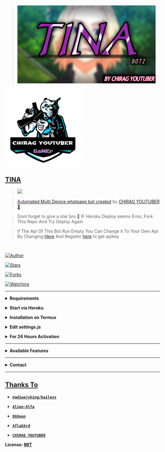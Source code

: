 <p align="center">

> <a href="https://youtu.be/ko8d0w_qtWA"><img src="tina.jpg" alt="CHIRAG YOUTUBER" width="450" />

<a href="https://youtube.com/c/chiragyoutuber"><img src="logo.jpg" alt="CHIRAG YOUTUBER" width="250" />

</p>



## TINA



> <a href="https://youtube.com/c/chiragyoutuber"><img src="https://img.shields.io/badge/CHANNEL-SUBSCRIBE-ff0000?style=for-the-badge&logo=youtube&logoColor=ff000000&link=https://www.youtube.com/c/BOTINDO" /><br>



> [Automated Multi Device whatsapp bot created](https://github.com/LOSTHACKEROFC/TINA) by [CHIRAG YOUTUBER 🥵](github.com/LOSTHACKEROFC)



> Dont forget to give a star bro.🥲 IF Heroku Deploy seems Error, Fork This Repo And Try Deploy Again



> If The Api Of This Bot Run Empty You Can Change it To Your Own Api By Changing [Here](https://github.com/LOSTHACKEROFC/TINA/blob/master/settings.js#L18) And Register [here](https://zenzapis.xyz/) to get apikey





</br>



<a href="https://github.com/LOSTHACKEROFC"><img title="Author" src="https://img.shields.io/badge/Author-CHIRAG YOUTUBER-blue.svg?color=54aeff&style=for-the-badge&logo=github" /></a>  

<a href="https://github.com/LOSTHACKEROFC/TINA"><img title="Stars" src="https://img.shields.io/github/stars/LOSTHACKEROFC/TINA?color=54aeff&style=flat-square" /></a>

<a href="https://github.com/LOSTHACKEROFC/TINA/network/members"><img title="Forks" src="https://img.shields.io/github/forks/LOSTHACKEROFC/TINA?color=54aeff&style=flat-square" /></a>

<a href="https://github.com/LOSTHACKEROFC/TINA/watchers"><img title="Watching" src="https://img.shields.io/github/watchers/LOSTHACKEROFC/TINA?label=watchers&color=54aeff&style=flat-square" /></a> <br>



---



<!-- Requirements -->

<b><details><summary>Requirements</summary></b>

* Some Text Editor

* [Node JS](https://nodejs.org/en/)

* [Git](https://git-scm.com/downloads)

* [FFMPEG](https://ffmpeg.org/download.html)

  

```bash

Add FFmpeg to PATH environment variable

```

</details>





<!-- Start via Heroku -->

<b><details><summary>Start via Heroku</summary></b>



* Scan QR In Your Whatsapp From [Here](https://replit.com/@LOSTHACKEROFC/TINA-BOTZ-SCANNER?v=1)

* Fork This Repo By Clicking [Here](https://github.com/LOSTHACKEROFC/TINA/fork)

* then Deploy The Bot From [Here](https://heroku.com/deploy)

* Wait 5-10 Min To Deploy 

* After Deploying On The Worker And Check The Logs



</details>







<!-- Installation via Termux -->

<b><details><summary>Installation on Termux</summary></b>

```bash

> apt update

> apt upgrade

> pkg update && pkg upgrade

> pkg install bash

> pkg install libwebp

> pkg install git -y

> pkg install nodejs -y 

> pkg install ffmpeg -y 

> pkg install wget

> pkg install imagemagick -y

> git clone https://github.com/LOSTHACKEROFC/TINA

> cd TINA

> npm install

```

</details>



<!-- Edit -->

<b><details><summary>Edit settings.js</summary></b>

```bash

global.APIKeys = {

	'https://zenzapis.xyz': 'YOURAPIKEY',

}

  

global.owner = ["919536476115"]

global.ownername = ["CHIRAG YOUTUBER 👨🏻‍💻"]

```

</details>





<!-- 24hrs-->

<b><details><summary>For 24 Hours Activation</summary></b>



```bash

npm i -g pm2 && pm2 start index.js && pm2 save && pm2 logs

```



</details>



----





<b><details><summary>Available Features</summary><br>

	

| Features |  Availability |

| :------: |  :----------: |

|   Convert     |       ✅     |

|   Database     |       ✅     |

|   Owner     |       ✅    |

|   Islami     |       ✅     |

|   Downloader     |       ✅     |

|   Webzone     |       ✅[      |

|   Searching     |       ✅      |

|   Textpro     |       ✅      |

|   Ephoto     |       ✅     |

|   Primbon     |       ✅     |

|   Anime Web     |       ✅      |

|   Stalker     |       ✅      |

|   Random Text     |       ✅     |

|   Random Image     |       ✅     |

|   Nekos Life     |       ✅      |

|   More Nsfw     |       ✅      |

|   Creator     |       ✅      |



</details>





----



<!-- Contact Owner -->

<b><details><summary>Contact</summary></b>



## ```Connect With Me```

<p align="center">

<a href="https://wa.me/919536486115"><img src="https://img.shields.io/badge/Contact CHIRAG YOUTUBER-25D366?style=for-the-badge&logo=whatsapp&logoColor=white" />

<a href="https://youtube.com/c/chiragyoutuber"><img src="https://img.shields.io/badge/Subscribe NOW-ff0000?style=for-the-badge&logo=youtube&logoColor=ff000000&link=https://www.youtube.com/c/BOTINDO" /><br>

</p>



</details>





</details><hr>



## Thanks To

* [`@adiwajshing/baileys`](https://github.com/adiwajshing/baileys)

* [`Alien-Alfa`](https://github.com/Alien-Alfa)

* [`DGXeon`](https://github.com/DGXeon)

* [`AflahXrd`](https://github.com/nexusNw)

* [`CHIRAG YOUTUBER`](https://github.com/LOSTHACKEROFC)



License: [MIT](https://github.com/LOSTHACKEROFC/LICENSE)

